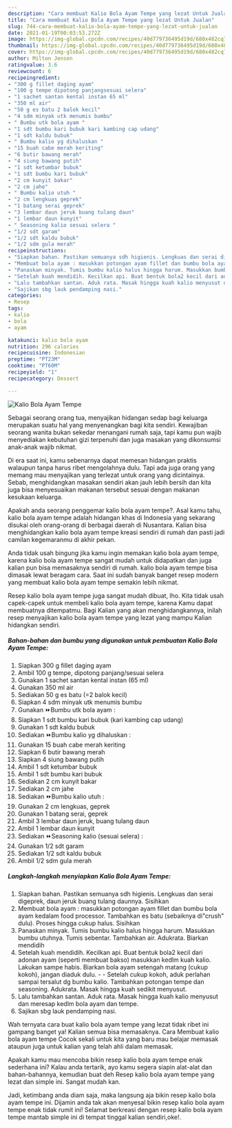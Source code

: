 ```yaml
---
description: "Cara membuat Kalio Bola Ayam Tempe yang lezat Untuk Jualan"
title: "Cara membuat Kalio Bola Ayam Tempe yang lezat Untuk Jualan"
slug: 744-cara-membuat-kalio-bola-ayam-tempe-yang-lezat-untuk-jualan
date: 2021-01-19T00:03:53.272Z
image: https://img-global.cpcdn.com/recipes/40d779736495d19d/680x482cq70/kalio-bola-ayam-tempe-foto-resep-utama.jpg
thumbnail: https://img-global.cpcdn.com/recipes/40d779736495d19d/680x482cq70/kalio-bola-ayam-tempe-foto-resep-utama.jpg
cover: https://img-global.cpcdn.com/recipes/40d779736495d19d/680x482cq70/kalio-bola-ayam-tempe-foto-resep-utama.jpg
author: Milton Jensen
ratingvalue: 3.6
reviewcount: 6
recipeingredient:
- "300 g fillet daging ayam"
- "100 g tempe dipotong panjangsesuai selera"
- "1 sachet santan kental instan 65 ml"
- "350 ml air"
- "50 g es batu 2 balok kecil"
- "4 sdm minyak utk menumis bumbu"
- " Bumbu utk bola ayam "
- "1 sdt bumbu kari bubuk kari kambing cap udang"
- "1 sdt kaldu bubuk"
- " Bumbu kalio yg dihaluskan "
- "15 buah cabe merah keriting"
- "6 butir bawang merah"
- "4 siung bawang putih"
- "1 sdt ketumbar bubuk"
- "1 sdt bumbu kari bubuk"
- "2 cm kunyit bakar"
- "2 cm jahe"
- " Bumbu kalio utuh "
- "2 cm lengkuas geprek"
- "1 batang serai geprek"
- "3 lembar daun jeruk buang tulang daun"
- "1 lembar daun kunyit"
- " Seasoning kalio sesuai selera "
- "1/2 sdt garam"
- "1/2 sdt kaldu bubuk"
- "1/2 sdm gula merah"
recipeinstructions:
- "Siapkan bahan. Pastikan semuanya sdh higienis. Lengkuas dan serai digeprek, daun jeruk buang tulang daunnya. Sisihkan"
- "Membuat bola ayam : masukkan potongan ayam fillet dan bumbu bola ayam kedalam food processor. Tambahkan es batu (sebaiknya di&#34;crush&#34; dulu). Proses hingga cukup halus. Sisihkan"
- "Panaskan minyak. Tumis bumbu kalio halus hingga harum. Masukkan bumbu utuhnya. Tumis sebentar. Tambahkan air. Adukrata. Biarkan mendidih"
- "Setelah kuah mendidih. Kecilkan api. Buat bentuk bola2 kecil dari adonan ayam (seperti membuat bakso) masukkan kedlm kuah kalio. Lakukan sampe habis. Biarkan bola ayam setengah matang (cukup kokoh), jangan diaduk dulu.   Setelah cukup kokoh, aduk perlahan sampai tersalut dg bumbu kalio. Tambahkan potongan tempe dan seasoning. Adukrata. Masak hingga kuah sedikit menyusut."
- "Lalu tambahkan santan. Aduk rata. Masak hingga kuah kalio menyusut dan meresap kedlm bola ayam dan tempe."
- "Sajikan sbg lauk pendamping nasi."
categories:
- Resep
tags:
- kalio
- bola
- ayam

katakunci: kalio bola ayam 
nutrition: 296 calories
recipecuisine: Indonesian
preptime: "PT23M"
cooktime: "PT60M"
recipeyield: "1"
recipecategory: Dessert

---
```



![Kalio Bola Ayam Tempe](https://img-global.cpcdn.com/recipes/40d779736495d19d/680x482cq70/kalio-bola-ayam-tempe-foto-resep-utama.jpg)

Sebagai seorang orang tua, menyajikan hidangan sedap bagi keluarga merupakan suatu hal yang menyenangkan bagi kita sendiri. Kewajiban seorang  wanita bukan sekedar menangani rumah saja, tapi kamu pun wajib menyediakan kebutuhan gizi terpenuhi dan juga masakan yang dikonsumsi anak-anak wajib nikmat.

Di era  saat ini, kamu sebenarnya dapat memesan hidangan praktis walaupun tanpa harus ribet mengolahnya dulu. Tapi ada juga orang yang memang mau menyajikan yang terlezat untuk orang yang dicintainya. Sebab, menghidangkan masakan sendiri akan jauh lebih bersih dan kita juga bisa menyesuaikan makanan tersebut sesuai dengan makanan kesukaan keluarga. 



Apakah anda seorang penggemar kalio bola ayam tempe?. Asal kamu tahu, kalio bola ayam tempe adalah hidangan khas di Indonesia yang sekarang disukai oleh orang-orang di berbagai daerah di Nusantara. Kalian bisa menghidangkan kalio bola ayam tempe kreasi sendiri di rumah dan pasti jadi camilan kegemaranmu di akhir pekan.

Anda tidak usah bingung jika kamu ingin memakan kalio bola ayam tempe, karena kalio bola ayam tempe sangat mudah untuk didapatkan dan juga kalian pun bisa memasaknya sendiri di rumah. kalio bola ayam tempe bisa dimasak lewat beragam cara. Saat ini sudah banyak banget resep modern yang membuat kalio bola ayam tempe semakin lebih nikmat.

Resep kalio bola ayam tempe juga sangat mudah dibuat, lho. Kita tidak usah capek-capek untuk membeli kalio bola ayam tempe, karena Kamu dapat membuatnya ditempatmu. Bagi Kalian yang akan menghidangkannya, inilah resep menyajikan kalio bola ayam tempe yang lezat yang mampu Kalian hidangkan sendiri.

<!--inarticleads1-->

##### Bahan-bahan dan bumbu yang digunakan untuk pembuatan Kalio Bola Ayam Tempe:

1. Siapkan 300 g fillet daging ayam
1. Ambil 100 g tempe, dipotong panjang/sesuai selera
1. Gunakan 1 sachet santan kental instan (65 ml)
1. Gunakan 350 ml air
1. Sediakan 50 g es batu (=2 balok kecil)
1. Siapkan 4 sdm minyak utk menumis bumbu
1. Gunakan  ⏩Bumbu utk bola ayam :
1. Siapkan 1 sdt bumbu kari bubuk (kari kambing cap udang)
1. Gunakan 1 sdt kaldu bubuk
1. Sediakan  ⏩Bumbu kalio yg dihaluskan :
1. Gunakan 15 buah cabe merah keriting
1. Siapkan 6 butir bawang merah
1. Siapkan 4 siung bawang putih
1. Ambil 1 sdt ketumbar bubuk
1. Ambil 1 sdt bumbu kari bubuk
1. Sediakan 2 cm kunyit bakar
1. Sediakan 2 cm jahe
1. Sediakan  ⏩Bumbu kalio utuh :
1. Gunakan 2 cm lengkuas, geprek
1. Gunakan 1 batang serai, geprek
1. Ambil 3 lembar daun jeruk, buang tulang daun
1. Ambil 1 lembar daun kunyit
1. Sediakan  ⏩Seasoning kalio (sesuai selera) :
1. Gunakan 1/2 sdt garam
1. Sediakan 1/2 sdt kaldu bubuk
1. Ambil 1/2 sdm gula merah




<!--inarticleads2-->

##### Langkah-langkah menyiapkan Kalio Bola Ayam Tempe:

1. Siapkan bahan. Pastikan semuanya sdh higienis. Lengkuas dan serai digeprek, daun jeruk buang tulang daunnya. Sisihkan
1. Membuat bola ayam : masukkan potongan ayam fillet dan bumbu bola ayam kedalam food processor. Tambahkan es batu (sebaiknya di&#34;crush&#34; dulu). Proses hingga cukup halus. Sisihkan
1. Panaskan minyak. Tumis bumbu kalio halus hingga harum. Masukkan bumbu utuhnya. Tumis sebentar. Tambahkan air. Adukrata. Biarkan mendidih
1. Setelah kuah mendidih. Kecilkan api. Buat bentuk bola2 kecil dari adonan ayam (seperti membuat bakso) masukkan kedlm kuah kalio. Lakukan sampe habis. Biarkan bola ayam setengah matang (cukup kokoh), jangan diaduk dulu.  -  - Setelah cukup kokoh, aduk perlahan sampai tersalut dg bumbu kalio. Tambahkan potongan tempe dan seasoning. Adukrata. Masak hingga kuah sedikit menyusut.
1. Lalu tambahkan santan. Aduk rata. Masak hingga kuah kalio menyusut dan meresap kedlm bola ayam dan tempe.
1. Sajikan sbg lauk pendamping nasi.




Wah ternyata cara buat kalio bola ayam tempe yang lezat tidak ribet ini gampang banget ya! Kalian semua bisa memasaknya. Cara Membuat kalio bola ayam tempe Cocok sekali untuk kita yang baru mau belajar memasak ataupun juga untuk kalian yang telah ahli dalam memasak.

Apakah kamu mau mencoba bikin resep kalio bola ayam tempe enak sederhana ini? Kalau anda tertarik, ayo kamu segera siapin alat-alat dan bahan-bahannya, kemudian buat deh Resep kalio bola ayam tempe yang lezat dan simple ini. Sangat mudah kan. 

Jadi, ketimbang anda diam saja, maka langsung aja bikin resep kalio bola ayam tempe ini. Dijamin anda tak akan menyesal bikin resep kalio bola ayam tempe enak tidak rumit ini! Selamat berkreasi dengan resep kalio bola ayam tempe mantab simple ini di tempat tinggal kalian sendiri,oke!.

